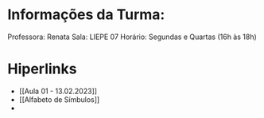 # Informações da Turma:
Professora: Renata
Sala: LIEPE 07
Horário: Segundas e Quartas (16h às 18h)

# Hiperlinks
- [[Aula 01 - 13.02.2023]]
- [[Alfabeto de Símbulos]]
- 
